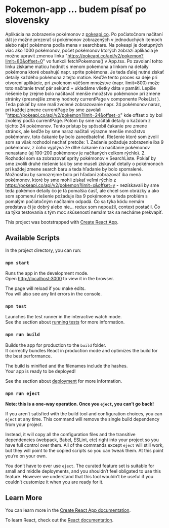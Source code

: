 # Pokemon-app ... budem písať po slovensky

Aplikácia na zobrazenie pokémonov z [pokeapi.co](https://pokeapi.co/). Po počiatočnom načítaní dát je možné prezerať si
pokémonov zobrazených v jednoduchých itemoch alebo nájsť pokémona podľa mena v searchbare. Na pokeapi je dostupných viac
ako 1000 pokémonov, počet pokémonov ktorých zobrazí aplikácia je možne upravit zmenou linku
"https://pokeapi.co/api/v2/pokemon?limit=80&offset=0" vo funkcii fetchPokemons() v App.tsx. Po zavolaní tohto linku získame
maticu hodnôt s menom pokemona a linkom na detaily pokémona ktoré obsahujú napr. sprite pokémona. Je teda ďalej nutné získať
detaily každého pokémona z tejto matice. Keďže tento proces sa deje pri otvorení aplikácie, pri zvolenom väčšom množstve (napr. limit=800)
može toto načítanie trvať pár sekúnd + ukladáme všetky dáta v pamäti. Lepšie riešenie by zrejme bolo načítavať menšie množstvo pokémonov
pri zmene stránky (presnejšie zmeny hodnoty currentPage v componente PokeList ). Teda pokiaľ by sme mali zvolené zobrazovanie
napr. 24 pokémonov naraz, pri každej zmene currentPage by sme zavolali "https://pokeapi.co/api/v2/pokemon?limit=24&offset=x"
kde offset x by bol zvolený podľa currentPage. Potom by sme načítali detaily o každom z týchto 24 pokémonov. Tento prístup by spôsobil
čakanie pre zmene stránok, ale keďže by sme naraz načítali výrazne menšie množstvo pokémonov, toto čakanie by bolo zanedbateľné.
Riešenie ktoré som zvolil som sa však rozhodol nechať pretože: 1. Zadanie požaduje zobrazenie iba 9 pokémonov, z čoho vyplýva
že dlhé čakanie na načítanie pokémonov nenastane (aj 100-200 pokémonov je načítaných celkom rýchlo). 2. Rozhodol som sa zobrazovať sprity
pokémonov v SearchListe. Pokiaľ by sme zvolili druhé riešenie tak by sme museli získavať detaily o pokémonoch pri každej zmene
search baru a teda hľadanie by bolo spomalené. Možnosťou by samozrejme bolo pri hľadaní zobrazovať iba mená pokémonov, ktoré by sme mohli
získať veľmi rýchlo z https://pokeapi.co/api/v2/pokemon?limit=x&offset=y - nezískavali by sme teda pokémon detaily čo je tá pomalšia časť,
ale chcel som obrázky a ako som spomenul riešenie požaduje iba 9 pokémonov a teda problém s pomalým počiatočným načítaním odpadá.
Čo sa týka kódu nemám predstavu či je dobrý alebo nie... redux som nepoužil, context postačil. Čo sa týka testovania s tým moc skúseností nemám
tak sa necháme prekvapiť.

This project was bootstrapped with [Create React App](https://github.com/facebook/create-react-app).

## Available Scripts

In the project directory, you can run:

### `npm start`

Runs the app in the development mode.\
Open [http://localhost:3000](http://localhost:3000) to view it in the browser.

The page will reload if you make edits.\
You will also see any lint errors in the console.

### `npm test`

Launches the test runner in the interactive watch mode.\
See the section about [running tests](https://facebook.github.io/create-react-app/docs/running-tests) for more information.

### `npm run build`

Builds the app for production to the `build` folder.\
It correctly bundles React in production mode and optimizes the build for the best performance.

The build is minified and the filenames include the hashes.\
Your app is ready to be deployed!

See the section about [deployment](https://facebook.github.io/create-react-app/docs/deployment) for more information.

### `npm run eject`

**Note: this is a one-way operation. Once you `eject`, you can’t go back!**

If you aren’t satisfied with the build tool and configuration choices, you can `eject` at any time. This command will remove the single build dependency from your project.

Instead, it will copy all the configuration files and the transitive dependencies (webpack, Babel, ESLint, etc) right into your project so you have full control over them. All of the commands except `eject` will still work, but they will point to the copied scripts so you can tweak them. At this point you’re on your own.

You don’t have to ever use `eject`. The curated feature set is suitable for small and middle deployments, and you shouldn’t feel obligated to use this feature. However we understand that this tool wouldn’t be useful if you couldn’t customize it when you are ready for it.

## Learn More

You can learn more in the [Create React App documentation](https://facebook.github.io/create-react-app/docs/getting-started).

To learn React, check out the [React documentation](https://reactjs.org/).
